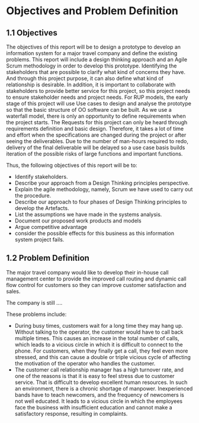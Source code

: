 # Objectives and Problem Definition 

## 1.1 Objectives

The objectives of this report will be to design a prototype to develop an information system for a major travel company and define the existing problems. This report will include a design thinking approach and an Agile Scrum methodology in order to develop this prototype. Identifying the stakeholders that are possible to clarify what kind of concerns they have. And through this project purpose, it can also define what kind of relationship is desirable. In addition, it is important to collaborate with stakeholders to provide better service for this project, so this project needs to ensure stakeholder needs and project needs.
For RUP models, the early stage of this project will use Use cases to design and analyse the prototype so that the basic structure of OO software can be built. As we use a waterfall model, there is only an opportunity to define requirements when the project starts. The Requests for this project can only be heard through requirements definition and basic design. Therefore, it takes a lot of time and effort when the specifications are changed during the project or after seeing the deliverables. Due to the number of man-hours required to redo, delivery of the final deliverable will be delayed so a use case basis builds iteration of the possible risks of large functions and important functions.

Thus, the following objectives of this report will be to:

- Identify stakeholders.
- Describe your approach from a Design Thinking principles perspective.
- Explain the agile methodology, namely, Scrum we have used to carry out the procedure.
- Describe our approach to four phases of Design Thinking principles to develop the Artefacts.
- List the assumptions we have made in the systems analysis.
- Document our proposed work products and models
- Argue                  competitive advantage
- consider the possible effects for this business as this information system project fails.

## 1.2 Problem Definition

The major travel company would like to develop their in-house call management center to provide the improved call routing and dynamic call flow control for customers so they can improve customer satisfaction and sales.

The company is still ....           

These problems include:


- During busy times, customers wait for a long time they may hang up. Without talking to the operator, the customer would have to call back multiple times. This causes an increase in the total number of calls, which leads to a vicious circle in which it is difficult to connect to the phone. For customers, when they finally get a call, they feel even more stressed, and this can cause a double or triple vicious cycle of affecting the motivation of the operator who handles the customer.
- The customer call relationship manager has a high turnover rate, and one of the reasons is that it is easy to feel stress due to customer service. That is difficult to develop excellent human resources. In such an environment, there is a chronic shortage of manpower. Inexperienced bands have to teach newcomers, and the frequency of newcomers is not well educated. It leads to a vicious circle in which the employees face the business with insufficient education and cannot make a satisfactory response, resulting in complaints.

